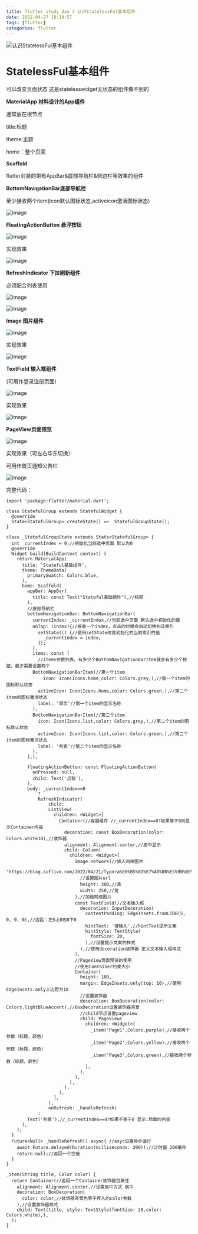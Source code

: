 ```yaml
---
title: flutter study day 4 认识StatelessFul基本组件
date: 2022-04-27 18:19:57
tags: [flutter]
categories: flutter
---
```

![认识StatelessFul基本组件](https://tva1.sinaimg.cn/large/a15b4afegy1fmvj3g29fbj21hc0u0akh.jpg)

StatelessFul基本组件
======================

可以改变页面状态 这是statelesswidget无状态的组件做不到的

**MaterialApp 材料设计的App组件**

通常放在根节点

title:标题

theme:主题

home：整个页面

**Scaffold**

flutter封装的带有AppBar&底部导航栏&侧边栏等效果的组件

**BottomNavigationBar底部导航栏**

至少接收两个item(icon默认图标状态,activeicon激活图标状态)

![image](https://res.craft.do/user/full/95b613cb-a607-3458-0fba-b0ca77de5993/doc/F7D6F96E-C45E-4DB2-9453-B0D08225D23C/5C5AFAF6-3C50-4B79-A31B-BF00987ADF49_2/ixeOFWrNjl1CMsFUVDoFEtbRz7rd4F2g1YnAsqRuMS8z/Image.png)

**FloatingActionButton 悬浮按钮**

![image](https://res.craft.do/user/full/95b613cb-a607-3458-0fba-b0ca77de5993/doc/F7D6F96E-C45E-4DB2-9453-B0D08225D23C/28479537-363C-4B23-AFFB-16FBA2546DF5_2/SxXXTDgnxNeMrHyic6atxQ0FcTiRYmTzNhX72Q4f8xMz/Image.png)

实现效果

![image](https://res.craft.do/user/full/95b613cb-a607-3458-0fba-b0ca77de5993/doc/F7D6F96E-C45E-4DB2-9453-B0D08225D23C/E322A796-D3AC-405E-8BC0-E300B1ACB44F_2/nUJt5JokjAtgctZRK9eu2nQTUkxLvy89WFOs5BHu3qkz/Image.png)

**RefreshIndicator 下拉刷新组件**

必须配合列表使用

![image](https://res.craft.do/user/full/95b613cb-a607-3458-0fba-b0ca77de5993/doc/F7D6F96E-C45E-4DB2-9453-B0D08225D23C/A2AA3F35-2E46-4EF4-8CF4-02A7FAEC2EA8_2/kaSnxoMGetGdsUAcirNC3cTpWG9gxMLPrvtX8yLigiQz/Image.png)

![image](https://res.craft.do/user/full/95b613cb-a607-3458-0fba-b0ca77de5993/doc/F7D6F96E-C45E-4DB2-9453-B0D08225D23C/761F63C9-6EF5-45BB-B9FD-56E408A4BC0A_2/7HFFgW7xn2KEgj3qJdfhCZyKtJ64WomsHOeF6XECyvoz/Image.png)

**Image 图片组件**

![image](https://res.craft.do/user/full/95b613cb-a607-3458-0fba-b0ca77de5993/doc/F7D6F96E-C45E-4DB2-9453-B0D08225D23C/3A59317B-753B-4904-BAEB-DA9FF3EEFE6E_2/jbQwyjFbxprsuWO7fsmN5YsDzVCdQuv2vWVFMqQ3bwsz/Image.png)

实现效果

![image](https://res.craft.do/user/full/95b613cb-a607-3458-0fba-b0ca77de5993/doc/F7D6F96E-C45E-4DB2-9453-B0D08225D23C/5B581BBE-1EF2-4627-9576-D22C6B74AAB9_2/V8hCinl5NBDrTKWzSm4aHmSLdkDYsQEwwJmizJkdJkIz/Image.png)

**TextField 输入框组件**

(可用作登录注册页面)

![image](https://res.craft.do/user/full/95b613cb-a607-3458-0fba-b0ca77de5993/doc/F7D6F96E-C45E-4DB2-9453-B0D08225D23C/D54EAE6D-EBCD-4812-A67C-CF374DF3536F_2/MQiRwyRKbNQx5pyexA8wNZJd56qtAFXxYpG8XOHI4u0z/Image.png)

实现效果

![image](https://res.craft.do/user/full/95b613cb-a607-3458-0fba-b0ca77de5993/doc/F7D6F96E-C45E-4DB2-9453-B0D08225D23C/9C32BC32-47B4-4EFC-8FA2-EA9E9F1399EB_2/vYhq6QqQxYPBkI0xvOgJx69SlUeo8aWtxxR449E5FwAz/Image.png)

**PageView页面预览**

![image](https://res.craft.do/user/full/95b613cb-a607-3458-0fba-b0ca77de5993/doc/F7D6F96E-C45E-4DB2-9453-B0D08225D23C/33E3DE50-E5A0-416C-8C54-AF5033E76FDC_2/Iuu9kMPfHlPZrHPXEnhyRvgBRadutInC52IdBzfKt5cz/Image.png)

实现效果（可左右华东切换）

可用作首页通知公告栏

![image](https://res.craft.do/user/full/95b613cb-a607-3458-0fba-b0ca77de5993/doc/F7D6F96E-C45E-4DB2-9453-B0D08225D23C/D7B6B634-DBC4-4DC6-A093-98EBB14F12F8_2/TyksPI6mGTg0ksM67jphOayq0fWNzzir1UPj98aRCVEz/Image.png)

完整代码：
```other
import 'package:flutter/material.dart';

class StatefulGroup extends StatefulWidget {
  @override
  State<StatefulGroup> createState() => _StatefulGroupState();
}

class _StatefulGroupState extends State<StatefulGroup> {
  int _currentIndex = 0;//初始化当前选中页面 默认为0
  @override
  Widget build(BuildContext context) {
    return MaterialApp(
      title: 'Stateful基础组件',
      theme: ThemeData(
        primarySwatch: Colors.blue,
      ),
      home: Scaffold(
        appBar: AppBar(
          title: const Text("Stateful基础组件"),//标题
        ),
        //底部导航栏
        bottomNavigationBar: BottomNavigationBar(
          currentIndex: _currentIndex,//当前选中页面 默认选中初始化的值
          onTap: (index){//接收一个index，点击的时候会自动切换到该索引
            setState(() {//使用setState改变初始化的当前索引的值
              _currentIndex = index;
            });
          },
          items: const [
            //items参数列表，有多少个BottomNavigationBarItem就会有多少个按钮，最少需要设置两个
          BottomNavigationBarItem(//第一个item
              icon: Icon(Icons.home,color: Colors.grey,),//第一个item的图标默认状态
            activeIcon: Icon(Icons.home,color: Colors.green,),//第二个item的图标激活状态
            label: '首页'//第一个item的显示名称
          ),
          BottomNavigationBarItem(//第二个item
            icon: Icon(Icons.list,color: Colors.grey,),//第二个item的图标默认状态
            activeIcon: Icon(Icons.list,color: Colors.green,),//第二个item的图标激活状态
            label: '列表'//第二个item的显示名称
          ),
        ],),

        floatingActionButton: const FloatingActionButton(
          onPressed: null,
          child: Text('点我'),
        ),
        body: _currentIndex==0
            ?
            RefreshIndicator(
                child:
                ListView(
                  children: <Widget>[
                    Container(//容器组件 //_currentIndex==0?如果等于0则显示Container内容
                      decoration: const BoxDecoration(color: Colors.white10),//装饰器
                      alignment: Alignment.center,//居中显示
                      child: Column(
                        children: <Widget>[
                          Image.network(//插入网络图片
                            'https://blog.suflive.com/2022/04/21/Typora%E6%B5%81%E7%A8%8B%E5%9B%BE%E4%BB%A3%E7%A0%81%E5%AE%9E%E4%BE%8B/hello.jpeg',
                            //设置图片url
                            height: 300,//高
                            width: 250,//宽
                          ),//加载网络图片
                          const TextField(//文本输入框
                            decoration: InputDecoration(
                              contentPadding: EdgeInsets.fromLTRB(5, 0, 0, 0),//边距：左5上0右0下0
                              hintText: '请输入',//hintText提示文案
                              hintStyle: TextStyle(
                                fontSize: 20,
                              ),//设置提示文案的样式
                            ),//使用decoration装饰器 定义文本输入框样式
                          ),
                          //PageView页面预览的使用
                          //使用Container约束大小
                          Container(
                            height: 100,
                            margin: EdgeInsets.only(top: 10),//使用EdgeInsets.only上边距为10
                            //设置装饰器
                            decoration: BoxDecoration(color: Colors.lightBlueAccent),//BoxDecoration设置装饰器背景
                            //child节点设置pageview
                            child: PageView(
                              children: <Widget>[
                                _item('Page1',Colors.purple),//接收两个参数（标题，颜色）
                                _item('Page2',Colors.yellow),//接收两个参数（标题，颜色）
                                _item('Page3',Colors.green),//接收两个参数（标题，颜色）
                              ],
                            ),
                          ),
                        ],
                      ),
                    ),
                  ],
                ),
                onRefresh: _handleRefresh)
            :
        Text('列表'),//_currentIndex==0?如果不等于0 显示:后面的内容
      ),
    );
  }
  Future<Null> _handleRefresh() async{ //asyc设置异步运行
    await Future.delayed(Duration(milliseconds: 200));//计时器 200毫秒
    return null;//返回一个空值
  }
}

_item(String title, Color color) {
  return Container(//返回一个Container装饰器包裹住
    alignment: Alignment.center,//设置居中方式 居中
    decoration: BoxDecoration(
      color: color,//装饰器背景色等于传入的color参数
    ),//设置装饰器样式
    child: Text(title, style: TextStyle(fontSize: 20,color: Colors.white),),
  );
}

```

